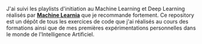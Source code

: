 J'ai suivi les playlists d'initiation au Machine Learning et Deep Learning réalisés par **[Machine Learnia]([https://www.mariusdiguat.fr/](https://www.youtube.com/@MachineLearnia))** que je recommande fortement.
Ce repository est un dépôt de tous les exercices de code que j'ai réalisés au cours des formations ainsi que de mes premières expérimentations personnelles dans le monde de l'Intelligence Artificiel.
